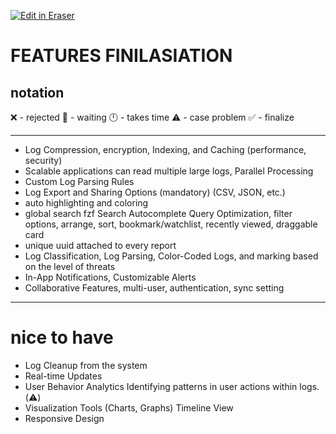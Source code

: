 <p><a target="_blank" href="https://app.eraser.io/workspace/joqkTxzhnzGMOs9se2ym" id="edit-in-eraser-github-link"><img alt="Edit in Eraser" src="https://firebasestorage.googleapis.com/v0/b/second-petal-295822.appspot.com/o/images%2Fgithub%2FOpen%20in%20Eraser.svg?alt=media&amp;token=968381c8-a7e7-472a-8ed6-4a6626da5501"></a></p>

# FEATURES FINILASIATION
## notation
❌ - rejected
🚧 - waiting
🕛 - takes time
⚠️ - case problem
✅ - finalize

---

- Log Compression, encryption, Indexing, and Caching (performance, security)
- Scalable applications can read multiple large logs, Parallel Processing 
- Custom Log Parsing Rules 
- Log Export and Sharing Options (mandatory) (CSV, JSON, etc.) 
- auto highlighting and coloring
- global search fzf Search Autocomplete Query Optimization, filter options, arrange, sort, bookmark/watchlist, recently viewed, draggable card
- unique uuid attached to every report
- Log Classification, Log Parsing, Color-Coded Logs, and marking based on the level of threats 
- In-App Notifications, Customizable Alerts
- Collaborative Features, multi-user, authentication, sync setting
---

# nice to have
- Log Cleanup from the system
- Real-time Updates 
- User Behavior Analytics Identifying patterns in user actions within logs. (⚠️)
- Visualization Tools (Charts, Graphs) Timeline View
- Responsive Design





<!--- Eraser file: https://app.eraser.io/workspace/joqkTxzhnzGMOs9se2ym --->